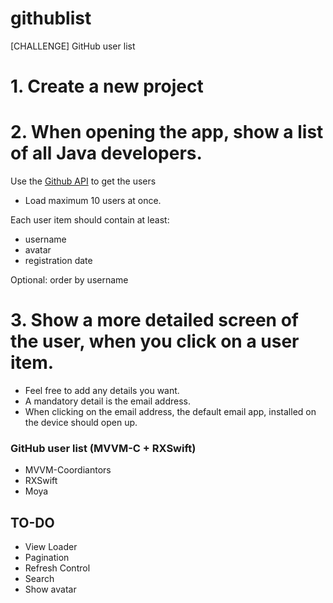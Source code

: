 # githublist
[CHALLENGE] GitHub user list

# 1. Create a new project

# 2. When opening the app, show a list of all Java developers. 
Use the [Github API](https://developer.github.com/v3/) to get the users

* Load maximum 10 users at once.

Each user item should contain at least:
* username
* avatar
* registration date

Optional: order by username

# 3. Show a more detailed screen of the user, when you click on a user item.

* Feel free to add any details you want. 
* A mandatory detail is the email address.
* When clicking on the email address, the default email app, installed on the device should open up.


### GitHub user list (MVVM-C + RXSwift)

+ MVVM-Coordiantors 
+ RXSwift
+ Moya

## TO-DO

+ View Loader
+ Pagination
+ Refresh Control
+ Search
+ Show avatar
